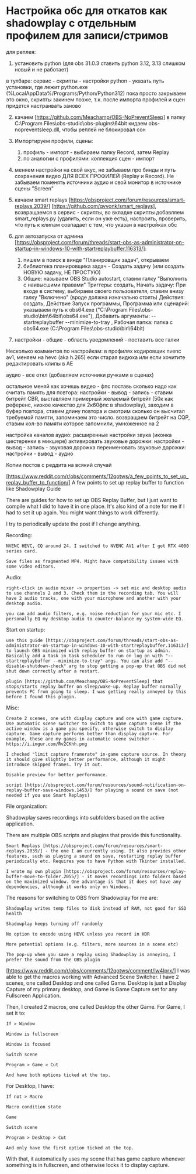 # Настройка обс для откатов как shadowplay с отдельным профилем для записи/стримов

для реплея:
1. установить python (для obs 31.0.3 ставить python 3.12, 3.13 слишком новый и не работает)

в тулбаре: сервис - скрипты - настройки python - указать путь установки, где лежит python.exe (%LocalAppData%/Programs/Python/Python312)
пока просто закрываем это окно, скрипты закинем позже, т.к. после импорта профилей и сцен придется настраивать заново

2. качаем [https://github.com/Meachamp/OBS-NoPreventSleep] в папку C:\Program Files\obs-studio\obs-plugins\64bit кидаем obs-nopreventsleep.dll, чтобы реплей не блокировал сон

4. Импортируем профили, сцены:
   1) профиль - импорт - выбираем папку Record, затем Replay
   2) по аналогии с профилями: коллекция сцен - импорт

5. меняем настройки на свой вкус, не забываем про бинды и путь сохранения видео ДЛЯ ВСЕХ ПРОФИЛЕЙ (Replay и Record). Не забываем поменять источники аудио и свой монитор в источнике сцены "Screen"

6. качаем smart replays [https://obsproject.com/forum/resources/smart-replays.2039/] [https://github.com/qvvonk/smart_replays], возвращаемся в сервис - скрипты, во вкладке скрипты добавляем smart_replays.py (удалить, если он уже есть), настроить, проверить, что путь к клипам совпадает с тем, что указан в настройках обс

7. для автозапуска от админа [https://obsproject.com/forum/threads/start-obs-as-administrator-on-startup-in-windows-10-with-startreplaybuffer.116313/]:
   1) пишем в поиск в винде "Планировщик задач", открываем
   2) библиотека планировщика задач - Создать задачу (или создать НОВУЮ задачу, НЕ ПРОСТУЮ)
   3) Общие: называем OBS Studio autostart, ставим галку "Выполнить с наивысшими правами"
      Триггеры: создать, Начать задачу: При входе в систему, выбираем своего пользователя, ставим внизу галку "Включено" (вроде должна изначально стоять)
      Действия: создать, Действие Запуск программы, Программа или сценарий: указываем путь к obs64.exe ("C:\Program Files\obs-studio\bin\64bit\obs64.exe"), Добавить аргументы: --startreplaybuffer --minimize-to-tray , Рабочая папка: папка с obs64.exe (C:\Program Files\obs-studio\bin\64bit)

8. настройки - общие - область уведомлений - поставить все галки

Несколько комментов по настройкам:
в профилях кодировщик nvenc av1, меняем на hevc (aka h.265) если старая видюха или если хочитите редактировать клипы в AE

аудио - все откл (добавляем источники ручками в сценах)

остальное меняй как хочешь
видео - фпс поставь сколько надо
как считать память для повтора: настройки - вывод - запись - ставим битрейт CBR, выставляем примерный желаемый битрейт (50к как референс, низкое качество для 2к60фпс в shadowplay), заходим в буфер повтора, ставим длину повтора и смотрим сколько он высчитал требуемой памяти, запоминаем это число. возвращаем битрейт на CQP, ставим кол-во памяти которое запомнили, умноженное на 2

настройка каналов аудио: расширенные настройки звука (иконка шестеренки в микшере)
активировать звуковые дорожки: настройки - вывод - запись - звуковая дорожка
переименовать звуковые дорожки: настройки - вывод - аудио




Копии постов с реддита на всякий случай

[https://www.reddit.com/r/obs/comments/12qotws/a_few_points_to_set_up_replay_buffer_to_function/]
 A few points to set up replay buffer to function like Shadowplay
Guide 

There are guides for how to set up OBS Replay Buffer, but I just want to compile what I did to have it in one place. It's also kind of a note for me if I had to set it up again. You might want things to work differently.

I try to periodically update the post if I change anything.

Recording:

    NVENC HEVC, CQ around 24. I switched to NVENC AV1 after I got RTX 4000 series card.

    Save files as fragmented MP4. Might have compatibility issues with some video editors.

Audio:

    right-click in audio mixer -> properties -> set mic and desktop audio to use channels 2 and 3. Check them in the recording tab. You will have 2 audio tracks, one with your microphone and another with your desktop audio.

    you can add audio filters, e.g. noise reduction for your mic etc. I personally EQ my desktop audio to counter-balance my system-wide EQ.

Start on startup:

    use this guide [https://obsproject.com/forum/threads/start-obs-as-administrator-on-startup-in-windows-10-with-startreplaybuffer.116313/] to launch OBS minimized with replay buffer on startup as admin. Basically add a task in task scheduler to run on log on with "--startreplaybuffer --minimize-to-tray" args. You can also add "--disable-shutdown-check" arg to stop getting a pop-up that OBS did not shut down correctly after a restart.

    plugin [https://github.com/Meachamp/OBS-NoPreventSleep] that stops/starts replay buffer on sleep/wake-up. Replay buffer normally prevents PC from going to sleep. I was getting really annoyed by this before I found this plugin.

Misc:

    Create 2 scenes, one with display capture and one with game capture. Use automatic scene switcher to switch to game capture scene if the active window is a game you specify, otherwise switch to display capture. Game capture performs better than display capture. For example, these are my games in automatic scene switcher - https://i.imgur.com/Rv2CKhh.png

    I checked "limit capture framerate" in-game capture source. In theory it should give slightly better performance, although it might introduce skipped frames. Try it out.

    Disable preview for better performance.

    script [https://obsproject.com/forum/resources/sound-notification-on-replay-buffer-save-windows.1453/] for playing a sound on save (not needed if you use Smart Replays)

File organization:

Shadowplay saves recordings into subfolders based on the active application.

There are multiple OBS scripts and plugins that provide this functionality.

    Smart Replays [https://obsproject.com/forum/resources/smart-replays.2039/] - the one I am currently using. It also provides other features, such as playing a sound on save, restarting replay buffer periodically etc. Requires you to have Python with Tkinter installed.

    I wrote my own plugin [https://obsproject.com/forum/resources/replay-buffer-move-to-folder.2055/] - it moves recordings into folders based on the maximized window. One advantage is that it does not have any dependencies, although it works only on Windows.

The reasons for switching to OBS from Shadowplay for me are:

    Shadowplay writes temp files to disk instead of RAM, not good for SSD health

    Shadowplay keeps turning off randomly

    No option to encode using HEVC unless you record in HDR

    More potential options (e.g. filters, more sources in a scene etc)

    The pop-up when you save a replay using Shadowplay is annoying, I prefer the sound from the OBS plugin






[https://www.reddit.com/r/obs/comments/12qotws/comment/lw4lprx/]
I was able to get the macros working with Advanced Scene Switcher. I have 2 scenes, one called Desktop and one called Game. Desktop is just a Display Capture of my primary desktop, and Game is Game Capture set for any Fullscreen Application.

Then, I created 2 macros, one called Desktop the other Game. For Game, I set it to:

    If > Window

    Window is fullscreen

    Window is focused

    Switch scene

    Program > Game > Cut

    And have both options ticked at the top.

For Desktop, I have:

    If not > Macro

    Macro condition state

    Game

    Switch scene

    Program > Desktop > Cut

    And only have the first option ticked at the top.

With that, it automatically uses my scene that has game capture whenever something is in fullscreen, and otherwise locks it to display capture.

